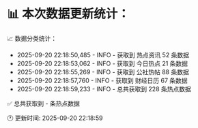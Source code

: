 📊 本次数据更新统计：
==========================

📈 数据分类统计：
- 2025-09-20 22:18:50,485 - INFO - 获取到 热点资讯 52 条数据
- 2025-09-20 22:18:53,062 - INFO - 获取到 今日热点 21 条数据
- 2025-09-20 22:18:55,269 - INFO - 获取到 公社热帖 88 条数据
- 2025-09-20 22:18:57,760 - INFO - 获取到 财经日历 67 条数据
- 2025-09-20 22:18:59,233 - INFO - 总共获取到 228 条热点数据

✅ 总共获取到 - 条热点数据

🕐 更新时间: 2025-09-20 22:18:59
